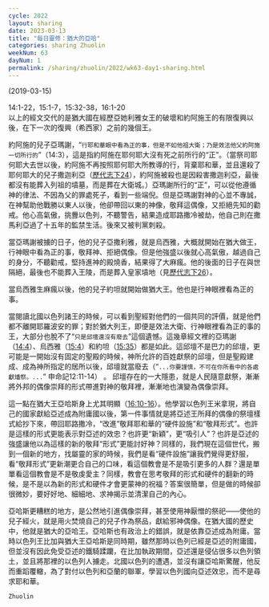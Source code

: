 ```yaml
---
cycle: 2022
layout: sharing
date: 2023-03-13
title: "每日靈修：猶大的亞哈"
categories: sharing Zhuolin
weekNum: 63
dayNum: 1
permalink: /sharing/zhuolin/2022/wk63-day1-sharing.html
---
```


(2019-03-15)

14:1-22，15:1-7，15:32-38，16:1-20  
以上的經文交代的是猶大國在經歷亞她利雅女王的破壞和約阿施王的有限復興以後，在下一次的復興（希西家）之前的幾個王。

約阿施的兒子亞瑪謝，“`行耶和華眼中看為正的事，但是不如他祖大衛；乃是效法他父約阿施一切所行的`”（14:3），這是指約阿施在耶何耶大沒有死之前所行的“正”。（當祭司耶何耶大去世以後，約阿施不再按照耶何耶大所教導的行，背棄耶和華，並且還殺了耶何耶大的兒子撒迦利亞（[歷代志下24](https://www.biblegateway.com/passage/?search=歷代志下+24&version=CUVMPT)），約阿施被殺也是因殺害撒迦利亞，最後都沒有能葬入列祖的墳墓，而是葬在大衛城。）亞瑪謝所行的“正”，可以從他遵循神的律法、不因為父的罪處死子，看到一些端倪。但是亞瑪謝對神的心並不專誠，在神幫助他戰勝以東人以後，他卻帶回以東的神像，敬拜這偶像，又拒絕先知的勸戒。他心高氣傲，挑釁以色列，不聽警告，結果造成耶路撒冷被劫，他自己則在撒馬利亞過了十五年的監禁生活。後來又被判黨刺殺。

當亞瑪謝被擄的日子，他的兒子亞撒利雅，就是烏西雅，大概就開始在猶大做王，行神眼中看為正的事，敬拜神、拒絕偶像。但是他強盛以後就心高氣傲，越過自己的身分，不聽勸戒，堅持進神的殿燒香，結果得了大麻瘋。他的後面的日子在與世隔絕，最後也不能葬入王陵，而是葬入皇家墳地（見[歷代志下26](https://www.biblegateway.com/passage/?search=歷代志下+26&version=CUVMPT)）。

當烏西雅生麻瘋以後，他的兒子約坦就開始做猶大王。他也是行神眼裡看為正的事。

當閱讀北國以色列諸王的時候，可以看到聖經對他們的一個共同的評價，就是他們都不離開耶羅波安的罪；對於猶大列王，即便是效法大衛、行神眼裡看為正的事的王，大部分也脫不了“`只是邱壇還沒有廢去`”這個遺憾。這幾章經文裡的亞瑪謝（[14:4](https://www.biblegateway.com/passage/?search=列王紀下+14.4&version=CUVMPT)）、烏西雅（[15:4](https://www.biblegateway.com/passage/?search=列王紀下+15.4&version=CUVMPT)）和約坦（[15:35](https://www.biblegateway.com/passage/?search=列王紀下+15.35&version=CUVMPT)）都是如此。這邱壇不是巴力的邱壇，更可能是一開始沒有固定的聖殿的時候，神所允許的百姓獻祭的邱壇，但是聖殿建成、成為神所指定的居所以後，邱壇就當廢去（“`...你要謹慎，不可在你所看中的各處獻燔祭。...`” 申命記12:11-14） 。 邱壇存在的一大隱患，就是人民隨意獻祭，漸漸將外邦的偶像崇拜的形式帶進對神的敬拜裡，漸漸地也演變為偶像崇拜。

這一點在猶大王亞哈斯身上尤其明顯（[16:10-16](https://www.biblegateway.com/passage/?search=列王紀下+16.10-16&version=CUVMPT)）。他學習以色列王米拿現，將自己的國家獻給亞述成為附庸國以後，第一件事情就是將亞述王所拜的偶像的祭壇樣式給抄下來，帶回耶路撒冷，“改進”敬拜耶和華的“硬件設施”和“敬拜形式”。也許是這樣的形式更能表示對亞述的效忠？也許更“新穎”，更“吸引人”？也許是亞述的強盛讓他以為這樣的新的敬拜“形式”更能討好神？同樣的，我們現在這個世代，搬到一個新的地方，找屬靈的家的時候，我們是看“硬件設施”讓我們覺得更舒服，看“敬拜形式”更新潮更合自己的口味，看這個教會是不是吸引更多的人群？還是單單看這個教會是不是敬虔愛主？同樣，教會在思考敬拜的形式和硬件的翻新的時候，是不是以為新的形式和硬件才會更蒙神的祝福？答案很簡單，但是做的時候卻很微妙，要好好地、細細地、求神揭示並清潔自己的內心。

亞哈斯更糟糕的地方，是公然地引進偶像崇拜，甚至使用神厭憎的祭祀——使他的兒子經火，就是用火焚燒自己的兒子作為祭品，獻給邪神偶像。在猶大國的歷史中，他就是猶大的亞哈王。亞哈斯也有政治上的錯誤，就是依靠亞述成為附庸。當時以色列王比加與猶大王亞哈斯是同時期，雖然那時以色列已經是亞述的附庸國，但並沒有因此免受亞述的鐵騎蹂躪，在比加執政期間，亞述還是侵佔很多以色列領土，並且將那裡的以色列人擄走。北國以色列的遭遇，並沒有讓亞哈斯驚醒，他反而重蹈覆轍，為了對付以色列和亞蘭的聯軍，學習以色列國向亞述效忠，而不是尋求耶和華。

`Zhuolin`
